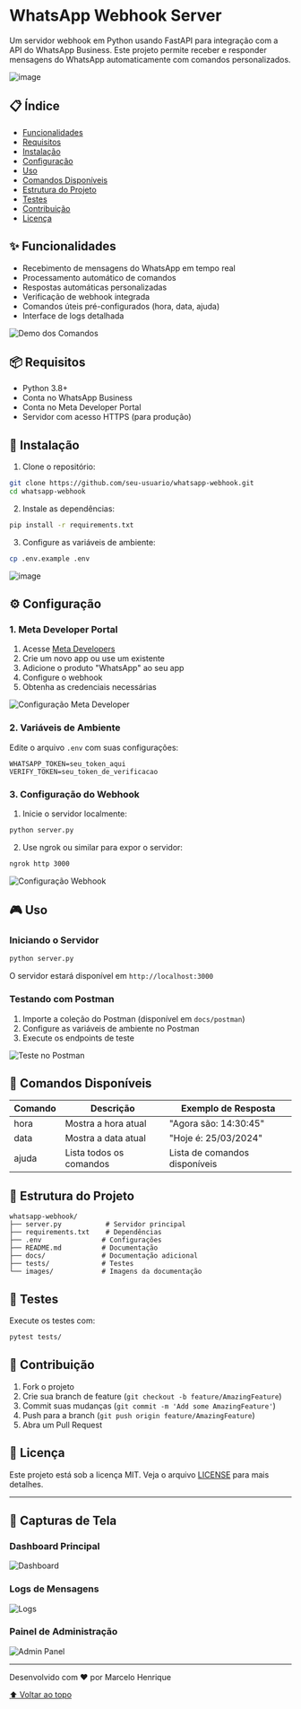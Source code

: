 # WhatsApp Webhook Server

Um servidor webhook em Python usando FastAPI para integração com a API do WhatsApp Business. Este projeto permite receber e responder mensagens do WhatsApp automaticamente com comandos personalizados.

![image](https://github.com/user-attachments/assets/5f94e39d-60a4-4851-b59f-9b8301da9e65)



## 📋 Índice

- [Funcionalidades](#-funcionalidades)
- [Requisitos](#-requisitos)
- [Instalação](#-instalação)
- [Configuração](#-configuração)
- [Uso](#-uso)
- [Comandos Disponíveis](#-comandos-disponíveis)
- [Estrutura do Projeto](#-estrutura-do-projeto)
- [Testes](#-testes)
- [Contribuição](#-contribuição)
- [Licença](#-licença)

## ✨ Funcionalidades

- Recebimento de mensagens do WhatsApp em tempo real
- Processamento automático de comandos
- Respostas automáticas personalizadas
- Verificação de webhook integrada
- Comandos úteis pré-configurados (hora, data, ajuda)
- Interface de logs detalhada

![Demo dos Comandos](./images/demo-commands.png)

## 📦 Requisitos

- Python 3.8+
- Conta no WhatsApp Business
- Conta no Meta Developer Portal
- Servidor com acesso HTTPS (para produção)

## 🚀 Instalação

1. Clone o repositório:
```bash
git clone https://github.com/seu-usuario/whatsapp-webhook.git
cd whatsapp-webhook
```

2. Instale as dependências:
```bash
pip install -r requirements.txt
```

3. Configure as variáveis de ambiente:
```bash
cp .env.example .env
```

![image](https://github.com/user-attachments/assets/873561aa-c763-47db-a283-06f027256de0)


## ⚙️ Configuração

### 1. Meta Developer Portal

1. Acesse [Meta Developers](https://developers.facebook.com/)
2. Crie um novo app ou use um existente
3. Adicione o produto "WhatsApp" ao seu app
4. Configure o webhook
5. Obtenha as credenciais necessárias

![Configuração Meta Developer](./images/meta-dev-setup.png)

### 2. Variáveis de Ambiente

Edite o arquivo `.env` com suas configurações:

```env
WHATSAPP_TOKEN=seu_token_aqui
VERIFY_TOKEN=seu_token_de_verificacao
```

### 3. Configuração do Webhook

1. Inicie o servidor localmente:
```bash
python server.py
```

2. Use ngrok ou similar para expor o servidor:
```bash
ngrok http 3000
```

![Configuração Webhook](./images/webhook-setup.png)

## 🎮 Uso

### Iniciando o Servidor

```bash
python server.py
```

O servidor estará disponível em `http://localhost:3000`

### Testando com Postman

1. Importe a coleção do Postman (disponível em `docs/postman`)
2. Configure as variáveis de ambiente no Postman
3. Execute os endpoints de teste

![Teste no Postman](./images/postman-test.png)

## 🤖 Comandos Disponíveis

| Comando | Descrição | Exemplo de Resposta |
|---------|-----------|-------------------|
| hora    | Mostra a hora atual | "Agora são: 14:30:45" |
| data    | Mostra a data atual | "Hoje é: 25/03/2024" |
| ajuda   | Lista todos os comandos | Lista de comandos disponíveis |

## 📁 Estrutura do Projeto

```
whatsapp-webhook/
├── server.py           # Servidor principal
├── requirements.txt    # Dependências
├── .env               # Configurações
├── README.md          # Documentação
├── docs/              # Documentação adicional
├── tests/             # Testes
└── images/            # Imagens da documentação
```

## 🧪 Testes

Execute os testes com:
```bash
pytest tests/
```

## 🤝 Contribuição

1. Fork o projeto
2. Crie sua branch de feature (`git checkout -b feature/AmazingFeature`)
3. Commit suas mudanças (`git commit -m 'Add some AmazingFeature'`)
4. Push para a branch (`git push origin feature/AmazingFeature`)
5. Abra um Pull Request

## 📄 Licença

Este projeto está sob a licença MIT. Veja o arquivo [LICENSE](LICENSE) para mais detalhes.

---

## 📸 Capturas de Tela

### Dashboard Principal
![Dashboard](./images/dashboard.png)

### Logs de Mensagens
![Logs](./images/message-logs.png)

### Painel de Administração
![Admin Panel](./images/admin-panel.png)

---

Desenvolvido com ❤️ por Marcelo Henrique

[⬆ Voltar ao topo](#whatsapp-webhook-server) 
